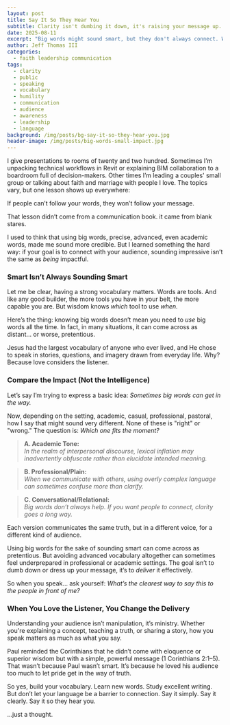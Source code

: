 ```yaml
---
layout: post
title: Say It So They Hear You
subtitle: Clarity isn't dumbing it down, it's raising your message up.
date: 2025-08-11
excerpt: "Big words might sound smart, but they don't always connect. Whether I’m explaining BIM workflows or leading a couples’ group, the same truth applies: clarity is what makes your words matter."
author: Jeff Thomas III
categories:
  - faith leadership communication
tags:
  - clarity
  - public
  - speaking
  - vocabulary
  - humility
  - communication
  - audience
  - awareness
  - leadership
  - language
background: /img/posts/bg-say-it-so-they-hear-you.jpg
header-image: /img/posts/big-words-small-impact.jpg
---
```


I give presentations to rooms of twenty and two hundred. Sometimes I’m unpacking technical workflows in Revit or explaining BIM collaboration to a boardroom full of decision-makers. Other times I’m leading a couples' small group or talking about faith and marriage with people I love. The topics vary, but one lesson shows up everywhere:

If people can’t follow your words, they won’t follow your message.

That lesson didn’t come from a communication book. it came from blank stares.

I used to think that using big words, precise, advanced, even academic words, made me sound more credible. But I learned something the hard way: if your goal is to connect with your audience, sounding impressive isn’t the same as *being* impactful.

### Smart Isn’t Always Sounding Smart

Let me be clear, having a strong vocabulary matters. Words are tools. And like any good builder, the more tools you have in your belt, the more capable you are. But wisdom knows *which* tool to use *when.*

Here’s the thing: knowing big words doesn’t mean you need to *use* big words all the time. In fact, in many situations, it can come across as distant… or worse, pretentious.

Jesus had the largest vocabulary of anyone who ever lived, and He chose to speak in stories, questions, and imagery drawn from everyday life. Why? Because love considers the listener.

### Compare the Impact (Not the Intelligence)

Let’s say I’m trying to express a basic idea: *Sometimes big words can get in the way.*

Now, depending on the setting, academic, casual, professional, pastoral, how I say that might sound very different. None of these is "right" or "wrong." The question is: *Which one fits the moment?*

> **A. Academic Tone:**  
> _In the realm of interpersonal discourse, lexical inflation may inadvertently obfuscate rather than elucidate intended meaning._

> **B. Professional/Plain:**  
> _When we communicate with others, using overly complex language can sometimes confuse more than clarify._

> **C. Conversational/Relational:**  
> _Big words don’t always help. If you want people to connect, clarity goes a long way._

Each version communicates the same truth, but in a different voice, for a different kind of audience.

Using big words for the sake of sounding smart can come across as pretentious. But avoiding advanced vocabulary altogether can sometimes feel underprepared in professional or academic settings. The goal isn’t to dumb down or dress up your message, it’s to *deliver* it effectively.

So when you speak… ask yourself: *What’s the clearest way to say this to the people in front of me?*

### When You Love the Listener, You Change the Delivery

Understanding your audience isn’t manipulation, it’s ministry. Whether you're explaining a concept, teaching a truth, or sharing a story, how you speak matters as much as what you say.

Paul reminded the Corinthians that he didn’t come with eloquence or superior wisdom but with a simple, powerful message (1 Corinthians 2:1–5). That wasn’t because Paul wasn’t smart. It’s because he loved his audience too much to let pride get in the way of truth.

So yes, build your vocabulary. Learn new words. Study excellent writing. But don’t let your language be a barrier to connection. Say it simply. Say it clearly. Say it so they hear you.

…just a thought.
